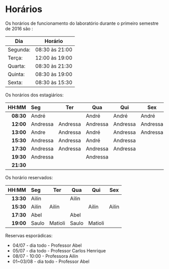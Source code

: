 # Horários

Os horários de funcionamento do laboratório durante o primeiro semestre de 2016
são  :

Dia      | Horário
-------- | -------
Segunda: | 08:30 às 21:00
Terça:   | 12:00 às 19:00
Quarta:  | 08:30  às 21:30
Quinta:  | 08:30 às 19:00
Sexta:   | 08:30 às 15:30

Os horários dos estagiários:


HH:MM | Seg | Ter | Qua | Qui | Sex
--: | :--- | --- | --- | --- | ---
**08:30** | André    |          | André    | André    | André    
**12:00** | Andressa | Andressa | Andressa | Andressa | Andressa
**13:00** | Andre    | Andressa | André    | Andressa | Andressa
**15:30** | Andressa | Andressa | André    | Andressa |      
**17:30** | Andressa | Andressa | Andressa | Andressa |
**19:30** | Andressa |          | Andressa |          |
**21:30** |          |          |          |          |     



Os horário reservados:


 HH:MM | Seg | Ter | Qua | Qui | Sex
 --: | :--- | --- | --- | --- | ---
 **13:30** | Ailin |     | Ailin |      |
 **15:30** | Ailin | Ailin |       | Ailin |  Ailin
 **17:30** | Abel |     | Abel |     |
 **19:00** | Saulo  | Matioli | Saulo | Matioli |


Reservas esporádicas:
- 04/07 - dia todo - Professor Abel
- 05/07 - dia todo - Professor Carlos Henrique
- 08/07 - 10:00 - Professora Ailin
- 01~03/08 - dia todo - Professor Abel
